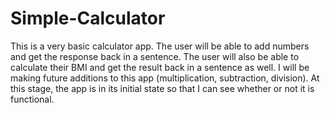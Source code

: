 # Simple-Calculator
This is a very basic calculator app.  The user will be able to add numbers and get the response back in a sentence.  The user will also be able to calculate their BMI and get the result back in a sentence as well.  I will be making future additions to this app (multiplication, subtraction, division).  At this stage, the app is in its initial state so that I can see whether or not it is functional.
